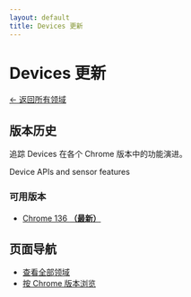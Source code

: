 ```yaml
---
layout: default
title: Devices 更新
---
```


# Devices 更新

[← 返回所有领域](../index-zh.html)

## 版本历史

追踪 Devices 在各个 Chrome 版本中的功能演进。

Device APIs and sensor features

### 可用版本

- [Chrome 136 **（最新）**](./chrome-136-zh.html)

## 页面导航

- [查看全部领域](../index-zh.html)
- [按 Chrome 版本浏览](../../versions/index-zh.html)
